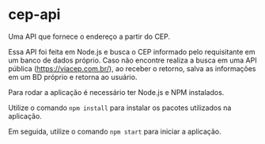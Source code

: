 # cep-api
Uma API que fornece o endereço a partir do CEP.

Essa API foi feita em Node.js e busca o CEP informado pelo requisitante em um banco de dados próprio.
Caso não encontre realiza a busca em uma API pública (https://viacep.com.br/), ao receber o retorno, salva as informações em um BD próprio e retorna ao usuário. 

Para rodar a aplicação é necessário ter Node.js e NPM instalados. 

Utilize o comando `npm install` para instalar os pacotes utilizados na aplicação.

Em seguida, utilize o comando `npm start` para iniciar a aplicação. 
